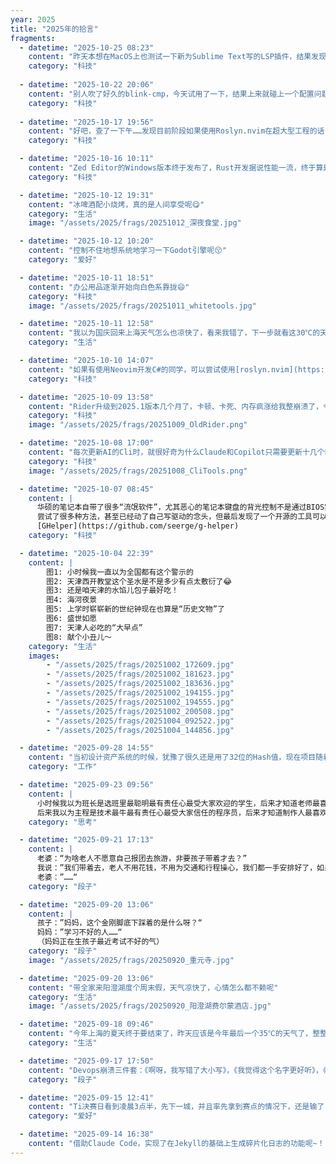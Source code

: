 ```yaml
---
year: 2025
title: "2025年的拾言"
fragments:
  - datetime: "2025-10-25 08:23"
    content: "昨天本想在MacOS上也测试一下新为Sublime Text写的LSP插件，结果发现Package Control都罢工了……一开始我以为是MacOS升级的时候又引入了什么Breaking Changes，结果最后发现是Package Control自己的问题，而且是从2023年就开始出了问题（官方维护人员疑似跑路……），搞的到现在都没有修复……想不到我曾经如此喜爱的编辑器已经堕落到这等地步了吗……🥹"
    category: "科技"
        
  - datetime: "2025-10-22 20:06"
    content: "别人吹了好久的blink-cmp，今天试用了一下，结果上来就碰上一个配置问题搞了好久才正常……第一印象就不是很好，姑且先继续试试看"
    category: "科技"
        
  - datetime: "2025-10-17 19:56"
    content: "好吧，查了一下午……发现目前阶段如果使用Roslyn.nvim在超大型工程的话（例如31934个目录共926814 文件），要将filewatching设置为off，否则保存任何文件都会卡顿1~2秒😂，代价是在编辑器外新添加或删除源代码文件后，需要手动执行一下LspRestart"
    category: "科技"

  - datetime: "2025-10-16 10:11"
    content: "Zed Editor的Windows版本终于发布了，Rust开发据说性能一流，终于算是全平台了，后面准备折腾一下试试，又多了一个玩具~！"
    category: "科技"

  - datetime: "2025-10-12 19:31"
    content: "冰啤酒配小烧烤，真的是人间享受呢😋"
    category: "生活"
    image: "/assets/2025/frags/20251012_深夜食堂.jpg"

  - datetime: "2025-10-12 10:20"
    content: "控制不住地想系统地学习一下Godot引擎呢😚"
    category: "爱好"

  - datetime: "2025-10-11 18:51"
    content: "办公用品逐渐开始向白色系靠拢😄"
    category: "科技"
    image: "/assets/2025/frags/20251011_whitetools.jpg"

  - datetime: "2025-10-11 12:58"
    content: "我以为国庆回来上海天气怎么也凉快了，看来我错了，下一步就看这30℃的天气能不能坚持到春节了……"
    category: "生活"

  - datetime: "2025-10-10 14:07"
    content: "如果有使用Neovim开发C#的同学，可以尝试使用[roslyn.nvim](https://github.com/seblyng/roslyn.nvim)代替OmniSharp来作为Lsp Server了，这个本质上就是使用和目前VS Code相同的Backend了，实测速度明显快很多，Decompile功能也是默认就支持不再需要额外的扩展了！"
    category: "科技"

  - datetime: "2025-10-09 13:58"
    content: "Rider升级到2025.1版本几个月了，卡顿、卡死、内存疯涨给我整崩溃了，今天回退到旧版本感觉好多了（但受制于Copilot插件没法回退到2023版本），真还有逆向优化这么一说吗？问了问AI，也不知道是真是假……"
    category: "科技"
    image: "/assets/2025/frags/20251009_OldRider.png"

  - datetime: "2025-10-08 17:00"
    content: "每次更新AI的Cli时，就很好奇为什么Claude和Copilot只需要更新十几个Package，但是Qwen每次都奔着几百去了……，这么多代码量吗？"
    category: "科技"
    image: "/assets/2025/frags/20251008_CliTools.png"

  - datetime: "2025-10-07 08:45"
    content: |
      华硕的笔记本自带了很多“流氓软件”，尤其恶心的笔记本键盘的背光控制不是通过BIOS实现的，而是通过这些“流氓软件”实现的，所以你还关不得、卸不得……
      尝试了很多种方法，甚至已经动了自己写驱动的念头，但最后发现了一个开源的工具可以完成这一目标，而且是针对所有华硕笔记本的，可见“天下苦X久矣”，你说华硕自己不觉闷吗？
      [GHelper](https://github.com/seerge/g-helper)
    category: "科技"

  - datetime: "2025-10-04 22:39"
    content: |
        图1: 小时候我一直以为全国都有这个警示的
        图2: 天津西开教堂这个圣水是不是多少有点太敷衍了😂
        图3: 还是咱天津的水馅儿包子最好吃！
        图4: 海河夜景
        图5: 上学时崭崭新的世纪钟现在也算是“历史文物”了
        图6: 盛世如愿
        图7: 天津人必吃的“大早点”
        图8: 献个小丑儿～
    category: "生活"
    images:
        - "/assets/2025/frags/20251002_172609.jpg"
        - "/assets/2025/frags/20251002_181623.jpg"
        - "/assets/2025/frags/20251002_183636.jpg"
        - "/assets/2025/frags/20251002_194155.jpg"
        - "/assets/2025/frags/20251002_194555.jpg"
        - "/assets/2025/frags/20251002_200508.jpg"
        - "/assets/2025/frags/20251004_092522.jpg"
        - "/assets/2025/frags/20251004_144856.jpg"

  - datetime: "2025-09-28 14:55"
    content: "当初设计资产系统的时候，犹豫了很久还是用了32位的Hash值，现在项目随着版本的迭代，果然出现冲突了，现在调整为64位要做不少工作，看起来当初的小家子气还是显得有些安卓思维了🫠（其实之前也没想到项目能发展到今天哈……）"
    category: "工作"

  - datetime: "2025-09-23 09:56"
    content: |
      小时候我以为班长是选班里最聪明最有责任心最受大家欢迎的学生，后来才知道老师最喜欢的是听她话的班长；
      后来我以为主程是技术最牛最有责任心最受大家信任的程序员，后来才知道制作人最喜欢的是听他话的主程。
    category: "思考"

  - datetime: "2025-09-21 17:13"
    content: |
      老婆：“为啥老人不愿意自己报团去旅游，非要孩子带着才去？”
      我说：”我们带着去，老人不用花钱，不用为交通和行程操心，我们都一手安排好了，如果不满意，还可给我们甩脸子表达不满，这些体验在外面报团是体验不到的“
      老婆：”……“
    category: "段子"

  - datetime: "2025-09-20 13:06"
    content: |
      孩子：”妈妈，这个金刚脚底下踩着的是什么呀？“
      妈妈：”学习不好的人……“
      （妈妈正在生孩子最近考试不好的气）
    category: "段子"
    image: "/assets/2025/frags/20250920_重元寺.jpg"

  - datetime: "2025-09-20 13:06"
    content: "带全家来阳澄湖度个周末假，天气凉快了，心情怎么都不赖呢"
    category: "生活"
    image: "/assets/2025/frags/20250920_阳澄湖费尔蒙酒店.jpg"

  - datetime: "2025-09-18 09:46"
    content: "今年上海的夏天终于要结束了，昨天应该是今年最后一个35℃的天气了，整整热了3个半月，难道这就是传说中的全球变暖吗？"
    category: "生活"

  - datetime: "2025-09-17 17:50"
    content: "Devops崩溃三件套：《啊呀，我写错了大小写》，《我觉得这个名字更好听》，《还是挪到这个目录下吧》"
    category: "段子"

  - datetime: "2025-09-15 12:41"
    content: "Ti决赛日看到凌晨3点半，先下一城，并且率先拿到赛点的情况下，还是输了，真的太难受了T_T"
    category: "爱好"

  - datetime: "2025-09-14 16:38"
    content: "借助Claude Code，实现了在Jekyll的基础上生成碎片化日志的功能呢~！"
---
```

